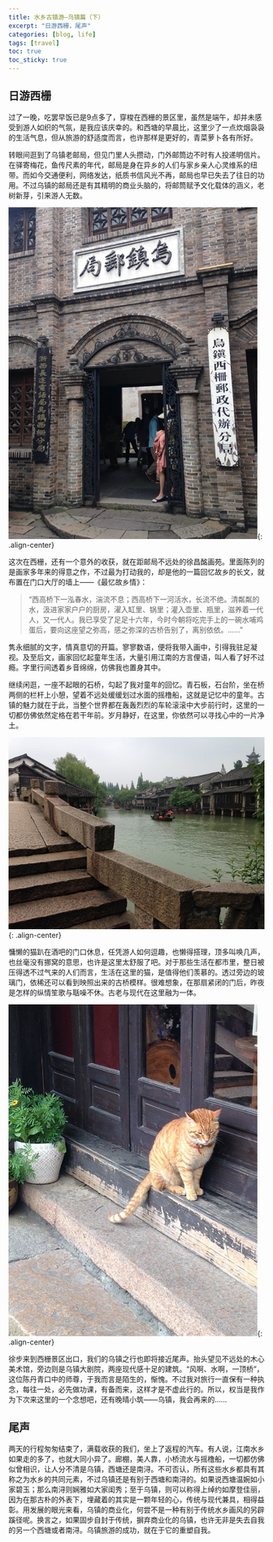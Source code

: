 ```yaml
---
title: 水乡古镇游—乌镇篇（下）
excerpt: "日游西栅，尾声"
categories: [blog, life]
tags: [travel]
toc: true
toc_sticky: true
---
```


## 日游西栅

过了一晚，吃罢早饭已是9点多了，穿梭在西栅的景区里，虽然是端午，却并未感受到游人如织的气氛，是我应该庆幸的。和西塘的早晨比，这里少了一点炊烟袅袅的生活气息，但从旅游的舒适度而言，也许那样是更好的，青菜萝卜各有所好。

转眼间逛到了乌镇老邮局，但见门里人头攒动，门外邮筒边不时有人投递明信片。在驿寄梅花，鱼传尺素的年代，邮局是身在异乡的人们与家乡亲人心灵维系的纽带。而如今交通便利，网络发达，纸质书信风光不再，邮局也早已失去了往日的功用。不过乌镇的邮局还是有其精明的商业头脑的，将邮筒赋予文化载体的涵义，老树新芽，引来游人无数。

![image-center](/assets/images/wuzhen/400s.jpg){: .align-center}

这次在西栅，还有一个意外的收获，就在距邮局不远处的徐昌酩画苑。里面陈列的是画家多年来的得意之作，不过最为打动我的，却是他的一篇回忆故乡的长文，就布置在门口大厅的墙上——《最忆故乡情》：

> “西高桥下一泓春水，湍流不息；西高桥下一河活水，长流不绝。清粼粼的水，汲进家家户户的厨房，濯入缸里、锅里；灌入壶里、瓶里，滋养着一代人，又一代人。我已享受了足足十六年，今时今朝将吃完手上的一碗水哺鸡蛋后，要向这座望之弥高，感之弥深的古桥告别了，离别依依。……”

隽永细腻的文字，情真意切的开篇。寥寥数语，便将我带入画中，引得我驻足凝视。及至后文，画家回忆起童年生活，大量引用江南的方言俚语，叫人看了好不过瘾。字里行间透着乡音绵绵，仿佛我也置身其中。

继续闲逛，一座不起眼的石桥，勾起了我对童年的回忆。青石板，石台阶，坐在桥两侧的栏杆上小憩，望着不远处缓缓划过水面的摇橹船，这就是记忆中的童年。古镇的魅力就在于此，当整个世界都在轰轰烈烈的车轮滚滚中大步前行时，这里的一切都仿佛依然定格在若干年前。岁月静好，在这里，你依然可以寻找心中的一片净土。

![image-center](/assets/images/wuzhen/418s.jpg){: .align-center}

慵懒的猫趴在酒吧的门口休息，任凭游人如何逗趣，也懒得搭理，顶多叫唤几声，也丝毫没有挪窝的意思，也许是这里太舒服了吧。对于那些生活在都市里，整日被压得透不过气来的人们而言，生活在这里的猫，是值得他们羡慕的。透过旁边的玻璃门，依稀还可以看到映照出来的古桥模样。很难想象，在那扇紧闭的门后，昨夜是怎样的纵情笙歌与聒噪不休。古老与现代在这里融为一体。

![image-center](/assets/images/wuzhen/419s.jpg){: .align-center}

徐步来到西栅景区出口，我们的乌镇之行也即将接近尾声。抬头望见不远处的木心美术馆，旁边则是乌镇大剧院，两座现代感十足的建筑。“风啊、水啊，一顶桥”，这位陈丹青口中的师尊，于我而言是陌生的，惭愧。不过我对旅行一直保有一种执念，每往一处，必先做功课，有备而来，这样才是不虚此行的。所以，权当是我作为下次来这里的一个念想吧，还有晚晴小筑——乌镇，我会再来的……

## 尾声

两天的行程匆匆结束了，满载收获的我们，坐上了返程的汽车。有人说，江南水乡如果走的多了，也就大同小异了。廊棚，美人靠，小桥流水与摇橹船，一切都仿佛似曾相识，让人分不清是乌镇，西塘还是南浔。不可否认，所有这些水乡都具有其称之为水乡的共同元素，不过乌镇还是有别于西塘和南浔的。如果说西塘温婉如小家碧玉；那么南浔则娴雅如大家闺秀；至于乌镇，则可以称得上绰约如摩登佳丽，因为在那古朴的外表下，埋藏着的其实是一颗年轻的心，传统与现代兼具，相得益彰。用发展的眼光来看，乌镇的商业化，何尝不是一种有别于传统水乡画风的另辟蹊径呢。换言之，如果固步自封于传统，摒弃商业化的乌镇，也许无非是失去自我的另一个西塘或者南浔。乌镇旅游的成功，就在于它的重塑自我。
